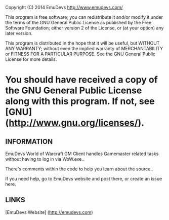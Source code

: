   Copyright (C) 2014 EmuDevs <http://www.emudevs.com/>
 
  This program is free software; you can redistribute it and/or modify it
  under the terms of the GNU General Public License as published by the
  Free Software Foundation; either version 2 of the License, or (at your
  option) any later version.

  This program is distributed in the hope that it will be useful, but WITHOUT
  ANY WARRANTY; without even the implied warranty of MERCHANTABILITY or
  FITNESS FOR A PARTICULAR PURPOSE. See the GNU General Public License for
  more details.

  You should have received a copy of the GNU General Public License along
  with this program. If not, see [GNU] (http://www.gnu.org/licenses/).
=============

## INFORMATION

EmuDevs World of Warcraft GM Client handles Gamemaster related tasks without having to log in via WoW.exe..

There's comments within the code to help you learn about the source..

If you need help, go to EmuDevs website and post there, or create an issue here.

## LINKS

[EmuDevs Website] (http://emudevs.com)
